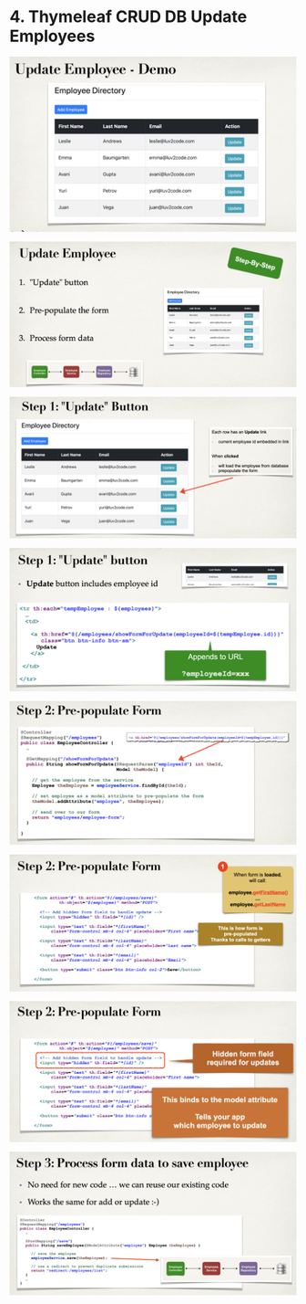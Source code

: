 # 4. Thymeleaf CRUD DB Update Employees

![](img/2020-04-27-23-46-00.png)

![](img/2020-04-27-23-46-15.png)

![](img/2020-04-27-23-46-50.png)

![](img/2020-04-27-23-47-08.png)

![](img/2020-04-27-23-47-26.png)

![](img/2020-04-27-23-48-23.png)

![](img/2020-04-27-23-48-45.png)

![](img/2020-04-27-23-48-57.png)
























